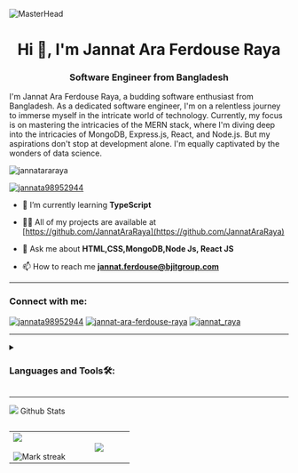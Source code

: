 ![MasterHead](https://trisya.com/myimg/child/Website%20Design.gif)

<h1 align="center">Hi 👋, I'm Jannat Ara Ferdouse Raya</h1>
<h3 align="center"> Software Engineer from Bangladesh</h3>
<p>I'm Jannat Ara Ferdouse Raya, a budding software enthusiast from Bangladesh. As a dedicated software engineer, I'm on a relentless journey to immerse myself in the intricate world of technology. Currently, my focus is on mastering the intricacies of the MERN stack, where I'm diving deep into the intricacies of MongoDB, Express.js, React, and Node.js. But my aspirations don't stop at development alone. I'm equally captivated by the wonders of data science.</p>
<p align="left"> <img src="https://komarev.com/ghpvc/?username=jannatararaya&label=Profile%20views&color=0e75b6&style=flat" alt="jannatararaya" /> </p>

<p align="left"> <a href="https://twitter.com/jannata98952944" target="blank"><img src="https://img.shields.io/twitter/follow/jannata98952944?logo=twitter&style=for-the-badge" alt="jannata98952944" /></a> </p>

- 🌱 I’m currently learning **TypeScript**

- 👨‍💻 All of my projects are available at [https://github.com/JannatAraRaya](https://github.com/JannatAraRaya)

- 💬 Ask me about **HTML,CSS,MongoDB,Node Js, React JS**

- 📫 How to reach me **jannat.ferdouse@bjitgroup.com**
---
<h3 align="left">Connect with me:</h3>
<p align="left">
<a href="https://twitter.com/jannata98952944" target="blank"><img align="center" src="https://raw.githubusercontent.com/rahuldkjain/github-profile-readme-generator/master/src/images/icons/Social/twitter.svg" alt="jannata98952944" height="30" width="40" /></a>
<a href="https://linkedin.com/in/jannat-ara-ferdouse-raya" target="blank"><img align="center" src="https://raw.githubusercontent.com/rahuldkjain/github-profile-readme-generator/master/src/images/icons/Social/linked-in-alt.svg" alt="jannat-ara-ferdouse-raya" height="30" width="40" /></a>
<a href="https://www.hackerrank.com/jannat_raya" target="blank"><img align="center" src="https://raw.githubusercontent.com/rahuldkjain/github-profile-readme-generator/master/src/images/icons/Social/hackerrank.svg" alt="jannat_raya" height="30" width="40" /></a>
</p>

---

<details>
<summary>
<h3>Languages and Tools🛠:</h3>
</summary>
  <br/>
<code><img height="20" src="https://raw.githubusercontent.com/github/explore/80688e429a7d4ef2fca1e82350fe8e3517d3494d/topics/html/html.png"></code>
<code><img height="20" src="https://raw.githubusercontent.com/github/explore/80688e429a7d4ef2fca1e82350fe8e3517d3494d/topics/css/css.png"></code>
<code><img height="20" src="https://raw.githubusercontent.com/github/explore/80688e429a7d4ef2fca1e82350fe8e3517d3494d/topics/javascript/javascript.png"></code>
<code><img height="20" src="https://raw.githubusercontent.com/github/explore/80688e429a7d4ef2fca1e82350fe8e3517d3494d/topics/react/react.png"></code> 
<code><img height="20" src="https://raw.githubusercontent.com/github/explore/80688e429a7d4ef2fca1e82350fe8e3517d3494d/topics/nodejs/nodejs.png"></code>
<code><img height="20" src="https://raw.githubusercontent.com/github/explore/80688e429a7d4ef2fca1e82350fe8e3517d3494d/topics/git/git.png"></code>
<code><img height="20" src="https://upload.wikimedia.org/wikipedia/commons/thumb/a/ae/Github-desktop-logo-symbol.svg/1024px-Github-desktop-logo-symbol.svg.png"></code>
<code><img height="20" src="https://raw.githubusercontent.com/github/explore/80688e429a7d4ef2fca1e82350fe8e3517d3494d/topics/mysql/mysql.png"></code>
<code><img height="20" src="https://upload.wikimedia.org/wikipedia/commons/thumb/b/b2/Bootstrap_logo.svg/1024px-Bootstrap_logo.svg.png"></code>
<code><img height="20" src="https://cdn.iconscout.com/icon/free/png-512/c-programming-569564.png"></code>
<code><img height="20" src="https://e7.pngegg.com/pngimages/46/626/png-clipart-c-logo-the-c-programming-language-computer-icons-computer-programming-source-code-programming-miscellaneous-template.png"></code>
<code><img height="20" src="https://upload.wikimedia.org/wikipedia/en/d/d2/Sublime_Text_3_logo.png"></code>
<code><img height="20" src="https://banner2.cleanpng.com/20181122/krs/kisspng-java-programming-language-selenium-computer-softwa-july-2-16-halab-4-dev-5bf78387a7bb41.028192901542947719687.jpg"></code>
<code><img height="20" src="https://upload.wikimedia.org/wikipedia/commons/thumb/9/9a/Visual_Studio_Code_1.35_icon.svg/1024px-Visual_Studio_Code_1.35_icon.svg.png"></code>
</details>

---

<picture> <img src = "https://github.com/7oSkaaa/7oSkaaa/blob/main/Images/Statistics.gif?raw=true" width = 30px>  </picture> Github Stats

<!--- stats & Trophy (start) -->

<p align="left">
  <!--- stats (start) -->
<table align="left">
<tr border="none">
<td width="50%" align="center">
  <img  align="left"  src="https://github-readme-stats.vercel.app/api?username=jannatararaya&theme=dark&show_icons=true&count_private=true" />
  <br></br>
  <img  title="🔥 Get streak stats for your profile at git.io/streak-stats" alt="Mark streak" src="https://github-readme-streak-stats.herokuapp.com/?user=JannatAraRaya&theme=dark&hide_border=false" /> 
</td>


<td width="50%" align="center">

  <img  align="center"  src="https://github-readme-stats.vercel.app/api/top-langs/?username=jannatararaya&theme=dark&hide_border=false&no-bg=true&no-frame=true&langs_count=7"/>

  </td>
</tr>
</table>
<!--- stats (end) -->

<!--- <p><img align="left" src="https://github-readme-stats.vercel.app/api/top-langs?username=jannatararaya&show_icons=true&locale=en&layout=compact" alt="jannatararaya" /></p>

<p>&nbsp;<img align="center" src="https://github-readme-stats.vercel.app/api?username=jannatararaya&show_icons=true&locale=en" alt="jannatararaya" /></p>

<p><img align="center" src="https://github-readme-streak-stats.herokuapp.com/?user=jannatararaya&" alt="jannatararaya" /></p>-->
